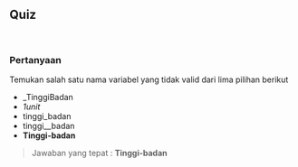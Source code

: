 ## Quiz

&nbsp;

### Pertanyaan

Temukan salah satu nama variabel yang tidak valid dari lima pilihan berikut

* _TinggiBadan
* _1unit_
* tinggi_badan
* tinggi__badan
* **Tinggi-badan**

> Jawaban yang tepat : **Tinggi-badan**
&nbsp;
